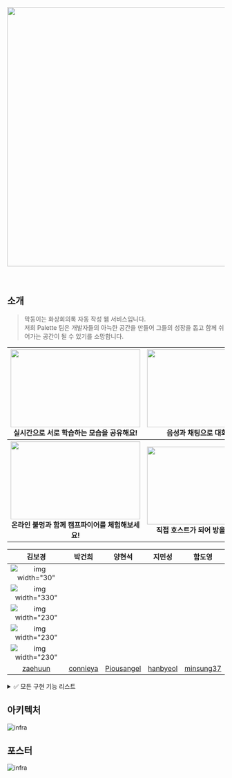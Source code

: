 <div align="center">
  <img src="https://user-images.githubusercontent.com/70103130/183700606-a925c900-034c-4624-927d-f071818b8317.png" width="600">  
  <br>
  <br><br>
</div>


## 소개

> 막둥이는 화상회의록 자동 작성 웹 서비스입니다.   
> 저희 Palette 팀은 개발자들의 아늑한 공간을 만들어 그들의 성장을 돕고 함께 쉬어가는 공간이 될 수 있기를 소망합니다. 

<div align="center">
<table>
<thead>
  <tr>
    <th>
      <div>
        <img src="https://user-images.githubusercontent.com/70103130/183704737-21032649-0a3d-492b-9f69-e01062a671a6.gif" width="300" height="180">
      </div>
      실시간으로 서로 학습하는 모습을 공유해요!
    </th>
    <th>
      <div>
        <img src="https://user-images.githubusercontent.com/70103130/183706777-3b66bb7a-a0c3-4613-9578-21ec257288d5.gif" width="300" height="180">
      </div>
      음성과 채팅으로 대화를 나눠요!
    </th>
  </tr>
</thead>
  <tr>
    <th>
      <div>
        <img src="https://user-images.githubusercontent.com/70103130/183706955-ab534be4-199a-4d24-b8ad-37b5dbb662c2.gif" width="300" height="180">
      </div>
      온라인 불멍과 함께 캠프파이어를 체험해보세요!
    </th>
    <th>
      <div>
       <img src="https://user-images.githubusercontent.com/70103130/183707112-46d8891c-bd29-40bd-bd6b-261a26135039.gif" width="300" height="180">
      </div>
       직접 호스트가 되어 방을 운영해보세요!
    </th>
  </tr>
</tbody>
</table>

| 김보경 | 박건희 | 양현석 | 지민성 | 함도영 |
|:--------:|:--------:|:--------:|:--------:|:--------:|
| ![img width="30"](https://user-images.githubusercontent.com/70103130/183707514-af75cc7c-d145-405a-9071-45a2e2f7d133.png) | 
![img width="330"](https://user-images.githubusercontent.com/70103130/183707897-964e1b9a-8275-48e3-873c-22016a34f6a4.png) | 
![img width="230"](https://user-images.githubusercontent.com/70103130/183707890-093ae239-adb6-4f0f-b547-b8f8f326fb17.png) | 
![img width="230"](https://user-images.githubusercontent.com/70103130/183707492-3d754899-ca6d-418f-8214-785e7ca888eb.png) |
![img width="230"](https://user-images.githubusercontent.com/70103130/183708261-c8712785-ae37-4095-9a8d-2558bde6feb6.png) |
| [zaehuun](https://github.com/zaehuun) | [connieya](https://github.com/connieya) | [Piousangel](https://github.com/Piousangel) | [hanbyeol](https://github.com/Narastro) |[minsung37](https://github.com/minsung37) | [onxmoreplz](https://github.com/onxmoreplz) |
 
  </div>

<details>
<summary>✅ 모든 구현 기능 리스트</summary>
<br>
  
**메인 페이지**

- 배치 작업을 통해 만들어진 방문자수 조회
- 디바운싱을 이용한 실시간 검색
- 페이지네이션 + 무한스크롤링 적용

**마이 페이지**

- 아바타 업로드, 삭제 기능
- 유저정보 수정 가능
- 월별 출석 통계
- 불탄 잔디로 일일 접속 기록 확인

**타닥타닥 방**

- 채팅
- 영상 스트림 전체화면으로 보기
- 음성 통화
- 영상 통화
- 화면 공유
- 실시간 사용자 상태 반영(추방, 입장, 퇴장)

**캠프파이어 방**

- 채팅
- 음성 통화
- 모닥불 배경 음악
- 모닥불 애니메이션
- 실시간 사용자 상태 반영(추방, 입장, 퇴장)

**그리고 숨겨진 이스터에그**
</details>

## 아키텍처
![infra](https://user-images.githubusercontent.com/70103130/183704016-48b5712f-1fdd-4262-8b2d-86d1f7dd8647.png)
## 포스터
![infra](https://user-images.githubusercontent.com/70103130/183706421-aefc3283-f4fe-4223-9286-20bb279172a5.jpg)
